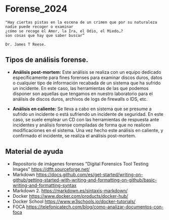 # Forense_2024
```
"Hay ciertas pistas en la escena de un crimen que por su naturaleza nadie puede recoger o examinar
¿cómo se recoge el Amor, la Ira, el Odio, el Miedo…?
son cosas que hay que saber buscar” 

Dr. James T Reese.  

```

## Tipos de análisis forense.

- <b>Análisis post-mortem:</b>  Este análisis se realiza con un equipo dedicado específicamente para fines forenses para examinar discos duros, datos o cualquier tipo de información recabada de un sistema que ha sufrido un incidente. En este caso, las herramientas de las que podemos disponer son aquellas que tengamos en nuestro laboratorio para el análisis de discos duros, archivos de logs de firewalls o IDS, etc. 

- <b>Análisis en caliente:</b>  Se lleva a cabo en sistema que se presume a sufrido un incidente o está sufriendo un incidente de seguridad. En este caso, se suele emplear un CD con las herramientas de respuesta ante incidentes y análisis forense compiladas de forma que no realicen modificaciones en el sistema. Una vez hecho este análisis en caliente, y confirmado el incidente, se realiza el análisis post-mortem.








## Material de ayuda

- Repositorio de imágenes forenses "Digital Forensics Tool Testing Images" https://dftt.sourceforge.net/
- Markdown https://docs.github.com/es/get-started/writing-on-github/getting-started-with-writing-and-formatting-on-github/basic-writing-and-formatting-syntax
- Markdown 2.   https://markdown.es/sintaxis-markdown/
- Docker https://www.docker.com/products/docker-hub/
- Docker School   https://www.w3schools.io/docker-tutorials/
- FOCA  https://telefonicatech.com/blog/como-analizar-documentos-con-foca

